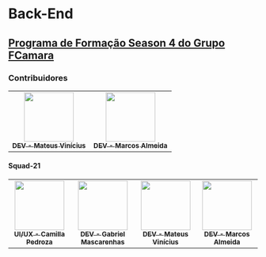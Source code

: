 # Back-End

## [Programa de Formação Season 4 do Grupo FCamara](https://digital.fcamara.com.br/programadeformacao 'Programa de Formação Season 4 do Grupo FCamara')

### Contribuidores

<table>
  <tr>
    <td align="center"><a href="https://github.com/mpivchev"><img src="https://i.imgur.com/hLy9YuU.jpg" width="100px;" alt=""/><br /><sub><b>DEV - Mateus Vinícius</b></sub></a><br /></td>
    <td align="center"><a href="https://github.com/mpivchev"><img src="https://i.imgur.com/gVhEknO.jpg" width="100px;" alt=""/><br /><sub><b>DEV - Marcos Almeida</b></sub></a><br /></td>
  </tr>
</table>

#### Squad-21

<table>
  <tr>
    <td align="center"><a href="https://github.com/dcvz"><img src="https://i.imgur.com/0bcN0tS.jpg" width="100px;" alt=""/><br /><sub><b>UI/UX - Camilla Pedroza</b></sub></a><br /></td>
    <td align="center"><a href="https://github.com/mpivchev"><img src="https://i.imgur.com/cgIPKgm.jpg" width="100px;" alt=""/><br /><sub><b>DEV - Gabriel Mascarenhas</b></sub></a><br /></td>
    <td align="center"><a href="https://github.com/mpivchev"><img src="https://i.imgur.com/hLy9YuU.jpg" width="100px;" alt=""/><br /><sub><b>DEV - Mateus Vinícius</b></sub></a><br /></td>
    <td align="center"><a href="https://github.com/mpivchev"><img src="https://i.imgur.com/gVhEknO.jpg" width="100px;" alt=""/><br /><sub><b>DEV - Marcos Almeida</b></sub></a><br /></td>
  </tr>
</table>
